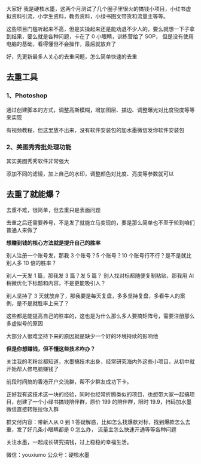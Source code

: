 大家好  我是硬核水墨，这两个月测试了几个圈子里很火的搞钱小项目，小红书虚拟资料引流，小学生资料，教务资料，小绿书图文带货和流量主等等。

这些项目门槛听起来不高，但是实操起来还是能劝退不少人的，要么就想一下子拿到结果，要么就是各种问题，卡在了 0 小眼睛，训练营给了 SOP， 但是没有使用电脑的基础，看得懂但不会操作，最后就放弃了

好，先更新最多人关心的去重问题，怎么简单快速的去重

## 去重工具

### 1、Photoshop
通过创建脚本的方式，调整高斯模糊，增加图层、描边、调整曝光对比度锐度等等来实现

有视频教程，但这里放不出来，没有软件安装包的加水墨微信发你软件安装包
### 2、美图秀秀批处理功能
其实美图秀秀软件非常强大

添加不同的滤镜，加上自己的水印，调整颜色对比度、亮度等参数就可以

## 去重了就能爆？
去重不难，很简单，但去重只是表面问题

去重之后还需要养号，不是发了就能立马变现的，要是那么简单也不至于轮到咱们普通人来做了

**想赚到钱的核心方法就是提升自己的胜率**

别人注册一个账号发，那我 3 个账号？5 个账号？10 个账号行不行？是不是就比别人多 10 倍的胜率？

别人一天发 1 篇，那我发 3 篇？发 5 篇？
别人找对标都随便复制粘贴，那我用 AI 稍微优化下标题和内容，不是更能吸引人？

别人坚持了 3 天就放弃了，那我要是每天复盘，多多坚持复盘，多看牛人的案例，是不是就胜率上来了？

这些都是能提高自己的胜率的，这也是为什么那么多人要搞矩阵号，需要注册那么多虚拟号的原因

大部分人很难坚持下来的原因就是缺少一个好的环境持续的影响他

**但是你想赚钱，但不懂这些技术咋办？**

关注我的老粉丝都知道，水墨搞技术出身，经常研究海内外这些小项目，从初中就开始帮人修电脑赚钱了

前段时间搞的香港开户交流群，帮不少群友成功下卡。

正好我有这技术这一块的经验，同时也经常折腾类似的项目，也想带大家一起搞项目，创建了一个小绿书搞钱陪伴群，原价 199 的陪伴群，限时 19.9，扫码加水墨微信直接转账拉你入群

群交付内容：带新人从 0 到 1 答疑解惑，比如怎么找爆款对标，找到爆款怎么去重，发了好几条小眼睛都是 0 怎么办， 流量主怎么快速开通等等各种问题

关注水墨，一起成长研究搞钱，过上稳稳的幸福生活。

微信：youxiumo  公众号：硬核水墨

